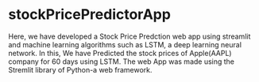 # stockPricePredictorApp
Here, we have developed a Stock Price Predction web app using streamlit and machine learning algorithms such as LSTM, a deep learning neural network.
In this, We have Predicted the stock prices of Apple(AAPL) company for 60 days using LSTM.
The web App was made using the Stremlit library of Python-a web framework.

